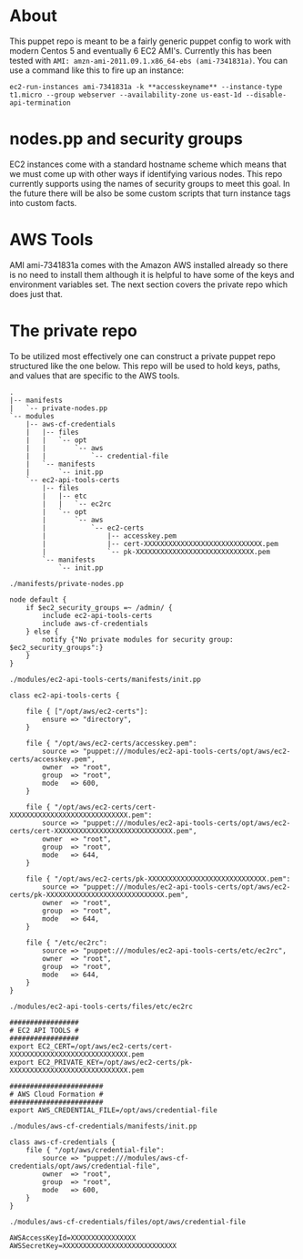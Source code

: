About
=====
This puppet repo is meant to be a fairly generic puppet config to work with
modern Centos 5 and eventually 6 EC2 AMI's.  Currently this has been tested with
`AMI: amzn-ami-2011.09.1.x86_64-ebs (ami-7341831a)`.  You can use a command like this to fire up an instance:

    ec2-run-instances ami-7341831a -k **accesskeyname** --instance-type t1.micro --group webserver --availability-zone us-east-1d --disable-api-termination

nodes.pp and security groups
============================
EC2 instances come with a standard hostname scheme which means that we must come up with other
ways if identifying various nodes.  This repo currently supports using the names of security groups 
to meet this goal.  In the future there will be also be some custom scripts that turn instance tags into
custom facts.

AWS Tools
=========
AMI ami-7341831a comes with the Amazon AWS installed already so there is no need to install them although it is helpful to have
some of the keys and environment variables set.  The next section covers the private repo which does just that.

The private repo
================
To be utilized most effectively one can construct a private puppet repo structured like the one below.
This repo will be used to hold keys, paths, and values that are specific to the AWS tools.

    .
    |-- manifests
    |   `-- private-nodes.pp
    `-- modules
        |-- aws-cf-credentials
        |   |-- files
        |   |   `-- opt
        |   |       `-- aws
        |   |           `-- credential-file
        |   `-- manifests
        |       `-- init.pp
        `-- ec2-api-tools-certs
            |-- files
            |   |-- etc
            |   |   `-- ec2rc
            |   `-- opt
            |       `-- aws
            |           `-- ec2-certs
            |               |-- accesskey.pem
            |               |-- cert-XXXXXXXXXXXXXXXXXXXXXXXXXXXXX.pem
            |               `-- pk-XXXXXXXXXXXXXXXXXXXXXXXXXXXXX.pem
            `-- manifests
                `-- init.pp

`./manifests/private-nodes.pp`

    node default {
        if $ec2_security_groups =~ /admin/ {
            include ec2-api-tools-certs
            include aws-cf-credentials
        } else {
            notify {"No private modules for security group: $ec2_security_groups":}
        }
    }

`./modules/ec2-api-tools-certs/manifests/init.pp`

    class ec2-api-tools-certs {

        file { ["/opt/aws/ec2-certs"]:
            ensure => "directory",
        }

        file { "/opt/aws/ec2-certs/accesskey.pem":
            source => "puppet:///modules/ec2-api-tools-certs/opt/aws/ec2-certs/accesskey.pem",
            owner  => "root",
            group  => "root",
            mode   => 600,
        }

        file { "/opt/aws/ec2-certs/cert-XXXXXXXXXXXXXXXXXXXXXXXXXXXXX.pem":
            source => "puppet:///modules/ec2-api-tools-certs/opt/aws/ec2-certs/cert-XXXXXXXXXXXXXXXXXXXXXXXXXXXXX.pem",
            owner  => "root",
            group  => "root",
            mode   => 644,
        }

        file { "/opt/aws/ec2-certs/pk-XXXXXXXXXXXXXXXXXXXXXXXXXXXXX.pem":
            source => "puppet:///modules/ec2-api-tools-certs/opt/aws/ec2-certs/pk-XXXXXXXXXXXXXXXXXXXXXXXXXXXXX.pem",
            owner  => "root",
            group  => "root",
            mode   => 644,
        }
    
        file { "/etc/ec2rc":
            source => "puppet:///modules/ec2-api-tools-certs/etc/ec2rc",
            owner  => "root",
            group  => "root",
            mode   => 644,
        }
    }

`./modules/ec2-api-tools-certs/files/etc/ec2rc`

    #################
    # EC2 API TOOLS #
    #################
    export EC2_CERT=/opt/aws/ec2-certs/cert-XXXXXXXXXXXXXXXXXXXXXXXXXXXXX.pem
    export EC2_PRIVATE_KEY=/opt/aws/ec2-certs/pk-XXXXXXXXXXXXXXXXXXXXXXXXXXXXX.pem

    #######################
    # AWS Cloud Formation #
    #######################
    export AWS_CREDENTIAL_FILE=/opt/aws/credential-file

`./modules/aws-cf-credentials/manifests/init.pp`

    class aws-cf-credentials {
	    file { "/opt/aws/credential-file":
		    source => "puppet:///modules/aws-cf-credentials/opt/aws/credential-file",
		    owner  => "root",
		    group  => "root",
		    mode   => 600,
	    }
    }

`./modules/aws-cf-credentials/files/opt/aws/credential-file`

    AWSAccessKeyId=XXXXXXXXXXXXXXXX
    AWSSecretKey=XXXXXXXXXXXXXXXXXXXXXXXXXXXX

